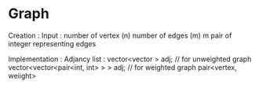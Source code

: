 # Graph
Creation :
      Input :
             number of vertex (n)
             number of edges (m)
             m pair of integer representing edges
             
     
Implementation :
       Adjancy list :
                vector<vector<int> > adj;   // for unweighted graph
                vector<vector<pair<int, int> > > adj;     // for weighted graph  pair<vertex, weiight>
  
  

             
             
